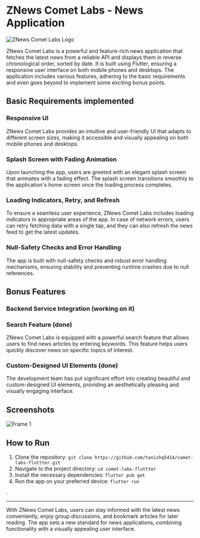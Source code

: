 # ZNews Comet Labs - News Application

![ZNews Comet Labs Logo](https://github.com/tanishq5414/comet-labs-fluttter/assets/69450092/88c581f0-d7fe-4dc9-b376-eb78e0b9be47)


ZNews Comet Labs is a powerful and feature-rich news application that fetches the latest news from a reliable API and displays them in reverse chronological order, sorted by date. It is built using Flutter, ensuring a responsive user interface on both mobile phones and desktops. The application includes various features, adhering to the basic requirements and even goes beyond to implement some exciting bonus points.

## Basic Requirements  implemented

### Responsive UI
ZNews Comet Labs provides an intuitive and user-friendly UI that adapts to different screen sizes, making it accessible and visually appealing on both mobile phones and desktops.

### Splash Screen with Fading Animation
Upon launching the app, users are greeted with an elegant splash screen that animates with a fading effect. The splash screen transitions smoothly to the application's home screen once the loading process completes.

### Loading Indicators, Retry, and Refresh
To ensure a seamless user experience, ZNews Comet Labs includes loading indicators in appropriate areas of the app. In case of network errors, users can retry fetching data with a single tap, and they can also refresh the news feed to get the latest updates.

### Null-Safety Checks and Error Handling
The app is built with null-safety checks and robust error handling mechanisms, ensuring stability and preventing runtime crashes due to null references.

## Bonus Features

### Backend Service Integration (working on it)

### Search Feature (done)
ZNews Comet Labs is equipped with a powerful search feature that allows users to find news articles by entering keywords. This feature helps users quickly discover news on specific topics of interest.

### Custom-Designed UI Elements (done)
The development team has put significant effort into creating beautiful and custom-designed UI elements, providing an aesthetically pleasing and visually engaging interface.

## Screenshots

![Frame 1](https://github.com/tanishq5414/comet-labs-fluttter/assets/69450092/617558d2-e89a-4155-93a3-c25102c0f88d)

## How to Run

1. Clone the repository: `git clone https://github.com/tanishq5414/comet-labs-fluttter.git`
2. Navigate to the project directory: `cd comet-labs-fluttter`
3. Install the necessary dependencies: `flutter pub get`
4. Run the app on your preferred device: `flutter run`

.

---

With ZNews Comet Labs, users can stay informed with the latest news conveniently, enjoy group discussions, and bookmark articles for later reading. The app sets a new standard for news applications, combining functionality with a visually appealing user interface.
